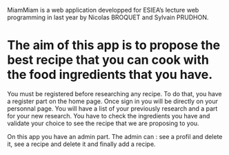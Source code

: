MiamMiam is a web application developped for ESIEA’s lecture web programming in last year by Nicolas BROQUET and Sylvain PRUDHON.

The aim of this app  is to propose the best recipe that you can cook with the food ingredients that you have.
======================

You must be registered before researching any recipe. To do that, you have a register part on the home page.
Once sign in you will be directly on your personnal page. You will have a list of your previously research and a part for your new research. You have to check the ingredients you have and validate your choice to see the recipe that we are proposing to you.

On this app you have an admin part. The admin can : see a profil and delete it, see a recipe and delete it and finally add a recipe.

